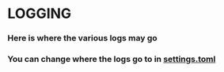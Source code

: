 # LOGGING

### Here is where the various logs may go
### You can change where the logs go to in [settings.toml](../settings.toml)
